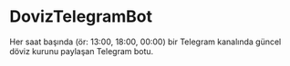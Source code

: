 # DovizTelegramBot
 Her saat başında (ör: 13:00, 18:00, 00:00) bir Telegram kanalında güncel döviz kurunu paylaşan Telegram botu.
